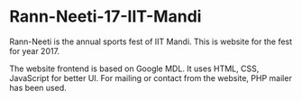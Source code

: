 # Rann-Neeti-17-IIT-Mandi

Rann-Neeti is the annual sports fest of IIT Mandi.
This is website for the fest for year 2017.

The website frontend is based on Google MDL.
It uses HTML, CSS, JavaScript for better UI.
For mailing or contact from the website, PHP mailer has been used.
